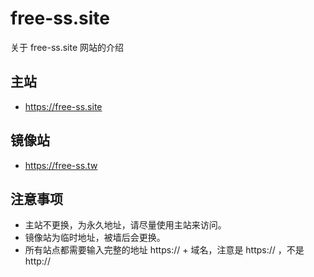 # free-ss.site
关于 free-ss.site 网站的介绍

## 主站
+ https://free-ss.site

## 镜像站
+ https://free-ss.tw

## 注意事项
+ 主站不更换，为永久地址，请尽量使用主站来访问。
+ 镜像站为临时地址，被墙后会更换。
+ 所有站点都需要输入完整的地址 https:// + 域名，注意是 https:// ，不是 http://

